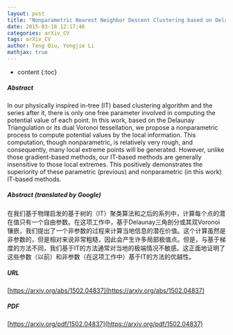 ```yaml
---
layout: post
title: "Nonparametric Nearest Neighbor Descent Clustering based on Delaunay Triangulation"
date: 2015-03-18 12:17:46
categories: arXiv_CV
tags: arXiv_CV
author: Teng Qiu, Yongjie Li
mathjax: true
---
```


* content
{:toc}

##### Abstract
In our physically inspired in-tree (IT) based clustering algorithm and the series after it, there is only one free parameter involved in computing the potential value of each point. In this work, based on the Delaunay Triangulation or its dual Voronoi tessellation, we propose a nonparametric process to compute potential values by the local information. This computation, though nonparametric, is relatively very rough, and consequently, many local extreme points will be generated. However, unlike those gradient-based methods, our IT-based methods are generally insensitive to those local extremes. This positively demonstrates the superiority of these parametric (previous) and nonparametric (in this work) IT-based methods.

##### Abstract (translated by Google)
在我们基于物理启发的基于树的（IT）聚类算法和之后的系列中，计算每个点的潜在值只有一个自由参数。在这项工作中，基于Delaunay三角剖分或其双Voronoi镶嵌，我们提出了一个非参数的过程来计算当地信息的潜在价值。这个计算虽然是非参数的，但是相对来说非常粗糙，因此会产生许多局部极值点。但是，与基于梯度的方法不同，我们基于IT的方法通常对当地的极端情况不敏感。这正面地证明了这些参数（以前）和非参数（在这项工作中）基于IT的方法的优越性。

##### URL
[https://arxiv.org/abs/1502.04837](https://arxiv.org/abs/1502.04837)

##### PDF
[https://arxiv.org/pdf/1502.04837](https://arxiv.org/pdf/1502.04837)

